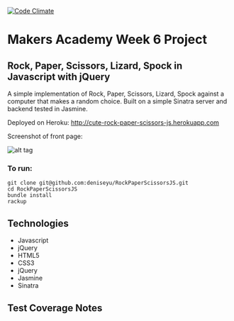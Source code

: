 [![Code Climate](https://codeclimate.com/github/deniseyu/RockPaperScissorsJS/badges/gpa.svg)](https://codeclimate.com/github/deniseyu/RockPaperScissorsJS)

# Makers Academy Week 6 Project

## Rock, Paper, Scissors, Lizard, Spock in Javascript with jQuery

A simple implementation of Rock, Paper, Scissors, Lizard, Spock against a computer that makes a random choice. Built on a simple Sinatra server and backend tested in Jasmine.

Deployed on Heroku: http://cute-rock-paper-scissors-js.herokuapp.com 

Screenshot of front page:

![alt tag](https://raw.github.com/deniseyu/RockPaperScissorsJS/master/public/images/screenshot.png)

### To run: 

```
git clone git@github.com:deniseyu/RockPaperScissorsJS.git
cd RockPaperScissorsJS
bundle install
rackup
```

## Technologies

* Javascript
* jQuery
* HTML5
* CSS3
* jQuery
* Jasmine
* Sinatra

## Test Coverage Notes

